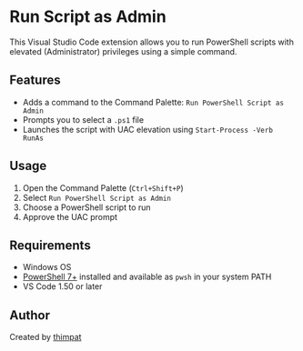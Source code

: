# Run Script as Admin

This Visual Studio Code extension allows you to run PowerShell scripts with elevated (Administrator) privileges using a simple command.

## Features

- Adds a command to the Command Palette: `Run PowerShell Script as Admin`
- Prompts you to select a `.ps1` file
- Launches the script with UAC elevation using `Start-Process -Verb RunAs`

## Usage

1. Open the Command Palette (`Ctrl+Shift+P`)
2. Select `Run PowerShell Script as Admin`
3. Choose a PowerShell script to run
4. Approve the UAC prompt

## Requirements

- Windows OS
- [PowerShell 7+](https://github.com/PowerShell/PowerShell) installed and available as `pwsh` in your system PATH
- VS Code 1.50 or later


## Author

Created by [thimpat](https://github.com/thimpat)